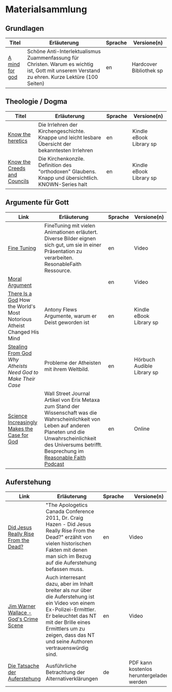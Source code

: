 
# Materialsammlung


## Grundlagen

Titel | Erläuterung | Sprache | Versione(n)
----- | ----------- | ------- | -----------
[A mind for god](http://www.amazon.de/Mind-God-James-Emery-White/dp/0830836632/) | Schöne Anti-Interlektualismus Zuammenfassung für Christen. Warum es wichtig ist, Gott mit unserem Verstand zu ehren. Kurze Lektüre (100 Seiten) | en | Hardcover Bibliothek sp

## Theologie / Dogma

Titel | Erläuterung | Sprache | Versione(n)
----- | ----------- | ------- | -----------
[Know the heretics](http://www.amazon.de/Know-Heretics-KNOW-Justin-Holcomb-ebook/dp/B00GS084LS) | Die Irrlehren der Kirchengeschichte. Knappe und leicht lesbare Übersicht der bekanntesten Irrlehren | en | Kindle eBook Library sp
[Know the Creeds and Councils ](http://www.amazon.de/Know-Creeds-Councils-Justin-Holcomb-ebook/dp/B00GS084MW/) | Die Kirchenkonzile. Definition des "orthodoxen" Glaubens. Knapp und übersichtlich. KNOWN-Series halt | en | Kindle eBook Library sp


## Argumente für Gott

Link   | Erläuterung | Sprache | Versione(n) 
------ | ----------- | ------- | ------------
[Fine Tuning](https://www.youtube.com/watch?v=Q3jvfvho3CE) | FineTuning mit vielen Animationen erläutert. Diverse Bilder eignen sich gut, um sie in einer Präsentation zu verarbeiten. ResonableFaith Ressource. | en | Video
[Moral Argument](https://www.youtube.com/watch?v=OxiAikEk2vU) | | en | Video
[There Is a God](http://www.amazon.de/There-God-Notorious-Atheist-Changed-ebook/dp/B000W9169S) How the World's Most Notorious Atheist Changed His Mind | Antony Flews Argumente, warum er Deist geworden ist | en | Kindle eBook Library sp
[Stealing From God](http://www.amazon.de/Stealing-God-Atheists-Need-Their/dp/B00RND5STA) *Why Atheists Need God to Make Their Case* | Probleme der Atheisten mit ihrem Weltbild. | en | Hörbuch Audible Library sp
[Science Increasingly Makes the Case for God](http://www.wsj.com/articles/eric-metaxas-science-increasingly-makes-the-case-for-god-1419544568) | Wall Street Journal Artikel von Erix Metaxa zum Stand der Wissenschaft was die Wahrscheinlichkeit von Leben auf anderen Planeten und die Unwahrscheinlichkeit des Universums betrifft. Besprechung im [Reasonable Faith Podcast](http://www.reasonablefaith.org/god-explodes-the-wall-street-journal) | en | Online

## Auferstehung

Link   | Erläuterung | Sprache | Versione(n) 
------ | ----------- | ------- | ------------
[Did Jesus Really Rise From the Dead?](https://www.youtube.com/watch?v=aTki64TkUeA) |  "The Apologetics Canada Conference 2011, Dr. Craig Hazen - Did Jesus Really Rise From the Dead?" erzählt von vielen historischen Fakten mit denen man sich im Bezug auf die Auferstehung befassen muss. | en | Video
[Jim Warner Wallace - God's Crime Scene](https://www.youtube.com/watch?v=aTki64TkUeA) | Auch interresant dazu, aber im Inhalt breiter als nur über die Auferstehung ist ein Video von einem Ex-Polizei-Ermittler. Er beleuchtet das NT mit der Brille eines Ermittlers um zu zeigen, dass das NT und seine Authoren vertrauenswürdig sind. | en | Video
[Die Tatsache der Auferstehung](http://leseplatz.de/cgi-bin/navigation/rm/chooseDetailItem/itemID/363/title/Die_Tatsache_der_Auferstehung/) | Ausführliche Betrachtung der Alternativerklärungen | de | PDF kann kostenlos heruntergeladen werden
